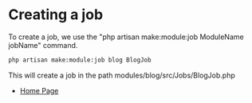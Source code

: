 # Creating a job

To create a job, we use the "php artisan make:module:job ModuleName jobName" command.

``` bash
php artisan make:module:job blog BlogJob
```

This will create a job in the path modules/blog/src/Jobs/BlogJob.php

- [Home Page](https://idel327.github.io/laravel-modular)